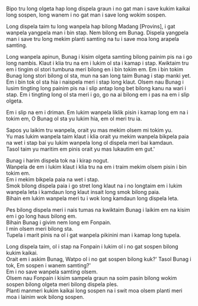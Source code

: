 Bipo tru long olgeta hap long dispela graun i no gat man i save kukim kaikai long sospen, long wanem i no gat man i save long wokim sospen.

Long dispela taim tu long wanpela hap bilong Madang [Provins], i gat wanpela yangpela man i bin stap.
Nem bilong em Bunag.
Dispela yangpela man i save tru long mekim planti samting na tu i save moa long arapela samting.

Long wanpela apinun, Bunag i kisim olgeta samting bilong painim pis na i go long nambis.
Klaut i klia tru na em i lukim ol sta i kamap i stap.
Kwiktaim tru em i tingim ol stori tumbuna meri bilong en i bin tokim em.
Em i bin tokim Bunag long stori bilong ol sta, mun na san long taim Bunag i stap manki yet.
Em i bin tok ol sta hia i naispela meri i stap long klaut.
Olsem nau Bunag i lusim tingting long painim pis na i slip antap long bet bilong kanu na wari i stap.
Em i tingting long ol sta meri i go, go na ai bilong em i pas na em i slip olgeta.

Em i slip na em i driman.
Em lukim wanpela liklik pisin i kamap long em na i tokim em, O Bunag ol sta yu lukim hia, em ol meri tru ia.    

Sapos yu laikim tru wanpela, orait yu mas mekim olsem mi tokim yu.    
Yu mas lukim wanpela taim klaut i klia orait yu mekim wanpela bikpela paia na wet i stap bai yu lukim wanpela long ol dispela meri bai kamdaun.    
Tasol taim yu maritim em pinis orait yu mas lukautim em gut.'    
                    
Bunag i harim dispela tok na i kirap nogut.    
Wanpela de em i lukim klaut i klia tru na em i traim mekim olsem pisin i bin tokim em.    
Em i mekim bikpela paia na wet i stap.    
Smok bilong dispela paia i go stret long klaut na i no longtaim em i lukim wanpela leta i kamdaun long klaut insait long smok bilong paia.    
Bihain em lukim wanpela meri tu i wok long kamdaun long dispela leta.    
                         
Pes bilong dispela meri i nais tumas na kwiktaim Bunag i laikim em na kisim em i go long haus bilong em.    
Bihain Bunag i givim nem long em Fonpain.    
I min olsem meri bilong sta.    
Tupela i marit pinis na ol i gat wanpela pikinini man i kamap long tupela.   
                        
Long dispela taim, ol i stap na Fonpain i lukim ol i no gat sospen bilong kukim kaikai.    
Orait em i askim Bunag, Watpo ol i no gat sospen bilong kuk?'
Tasol Bunag i tok, Em sospen i wanem samting?'    
Em i no save wanpela samting olsem.    
Olsem nau Fonpain i kisim sampela graun na soim pasin bilong wokim sospen bilong olgeta meri bilong dispela ples.    
Planti manmeri kukim kaikai long sospen na i swit moa olsem planti meri moa i lainim wok bilong sospen.
